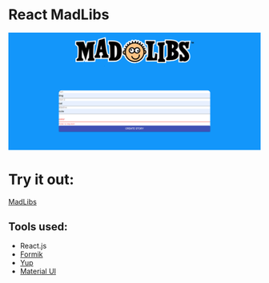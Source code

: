 # React MadLibs

<img src='./MadLibs/public/madlibs.png' alt=''>

# Try it out:

[MadLibs]()

## Tools used: 

* React.js
* [Formik](https://formik.org/docs/overview) 
* [Yup](https://github.com/jquense/yup) 
* [Material UI](https://v4.mui.com/getting-started/usage/)